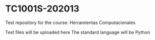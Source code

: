 # TC1001S-202013
Test repository for the course: Herramientas Computacionales

Test files will be uploaded here
The standard language will be Python
